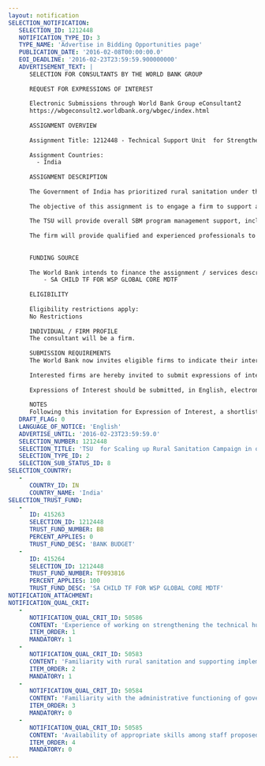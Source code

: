 ```yaml
---
layout: notification
SELECTION_NOTIFICATION: 
   SELECTION_ID: 1212448
   NOTIFICATION_TYPE_ID: 3
   TYPE_NAME: 'Advertise in Bidding Opportunities page'
   PUBLICATION_DATE: '2016-02-08T00:00:00.0'
   EOI_DEADLINE: '2016-02-23T23:59:59.900000000'
   ADVERTISEMENT_TEXT: |
      SELECTION FOR CONSULTANTS BY THE WORLD BANK GROUP
      
      REQUEST FOR EXPRESSIONS OF INTEREST
      
      Electronic Submissions through World Bank Group eConsultant2
      https://wbgeconsult2.worldbank.org/wbgec/index.html
      
      ASSIGNMENT OVERVIEW
      
      Assignment Title: 1212448 - Technical Support Unit  for Strengthening Institutional Capacity for Scaling up Rural Sanitation Campaign in one Indian State
      
      Assignment Countries:
        - India
      
      ASSIGNMENT DESCRIPTION
      
      The Government of India has prioritized rural sanitation under the recently launched Swachh Bharat Abhiyan (SBM) Clean India Campaign with a prime objective of making India Open Defecation Free (ODF) by 2019. To support achievement of SBM (rural) targets, the World Bank will provide a USD 1.5 billion loan to the Government of India. In addition, a programmatic Technical Assistance (TA) has been initiated, to strengthen SBM-G program delivery institutions at the national level, and in select states in planning, implementing and monitoring of the program for achieving reduction of open defecation, sustaining open defecation free -status of villages and increasing villages with solid and liquid management. 
      
      The objective of this assignment is to engage a firm to support a specific State Government establish Technical Support Units (TSU) at the state level for a period of 2 years, with a provision to extend services for one more year. The firm will provide services in one of the select state for TA. 
      
      The TSU will provide overall SBM program management support, including strengthening institutional capacity in areas like knowledge management, planning, arrangements for financial flows, behavioral change communication , delivery and institutional incentives, solid and liquid waste management options, program delivery, monitoring and verification systems and any other areas of demand as expressed by the state. It will work directly with the nodal department of SBM in the state, coordinate with district level functionaries and other stakeholders in the State and build and maintain strong partnerships with existing World Bank projects and other development partners that work at scale. 
      
      The firm will provide qualified and experienced professionals to be part of the TSU. It is estimated that a minimum of six state level consultants be engaged in the TSU. The consultants hired for the TSU will report directly to the World Bank .
      
      
      FUNDING SOURCE
      
      The World Bank intends to finance the assignment / services described below under the following trust fund(s):
          - SA CHILD TF FOR WSP GLOBAL CORE MDTF
      
      ELIGIBILITY
      
      Eligibility restrictions apply:
      No Restrictions
      
      INDIVIDUAL / FIRM PROFILE
      The consultant will be a firm. 
      
      SUBMISSION REQUIREMENTS
      The World Bank now invites eligible firms to indicate their interest in providing the services.  Interested firms must provide information indicating that they are qualified to perform the services (brochures, description of similar assignments, experience in similar conditions, availability of appropriate skills among staff, etc.).  Please note that the total size of all attachments should be less than 5MB.  Consultants may associate to enhance their qualifications.
      
      Interested firms are hereby invited to submit expressions of interest.
      
      Expressions of Interest should be submitted, in English, electronically through World Bank Group eTendering (https://wbgeconsult2.worldbank.org/wbgec/index.html)
      
      NOTES
      Following this invitation for Expression of Interest, a shortlist of qualified firms will be formally invited to submit proposals.  Shortlisting and selection will be subject to the availability of funding.
   DRAFT_FLAG: 0
   LANGUAGE_OF_NOTICE: 'English'
   ADVERTISE_UNTIL: '2016-02-23T23:59:59.0'
   SELECTION_NUMBER: 1212448
   SELECTION_TITLE: 'TSU  for Scaling up Rural Sanitation Campaign in one Indian State'
   SELECTION_TYPE_ID: 2
   SELECTION_SUB_STATUS_ID: 8
SELECTION_COUNTRY: 
   - 
      COUNTRY_ID: IN
      COUNTRY_NAME: 'India'
SELECTION_TRUST_FUND: 
   - 
      ID: 415263
      SELECTION_ID: 1212448
      TRUST_FUND_NUMBER: BB
      PERCENT_APPLIES: 0
      TRUST_FUND_DESC: 'BANK BUDGET'
   - 
      ID: 415264
      SELECTION_ID: 1212448
      TRUST_FUND_NUMBER: TF093816
      PERCENT_APPLIES: 100
      TRUST_FUND_DESC: 'SA CHILD TF FOR WSP GLOBAL CORE MDTF'
NOTIFICATION_ATTACHMENT: 
NOTIFICATION_QUAL_CRIT: 
   - 
      NOTIFICATION_QUAL_CRIT_ID: 50586
      CONTENT: 'Experience of working on strengthening the technical human resource capacity for rural development programs.'
      ITEM_ORDER: 1
      MANDATORY: 1
   - 
      NOTIFICATION_QUAL_CRIT_ID: 50583
      CONTENT: 'Familiarity with rural sanitation and supporting implementation and monitoring of government programs.'
      ITEM_ORDER: 2
      MANDATORY: 1
   - 
      NOTIFICATION_QUAL_CRIT_ID: 50584
      CONTENT: 'Familiarity with the administrative functioning of government. Familiarity with SBM is a distinct advantage.'
      ITEM_ORDER: 3
      MANDATORY: 0
   - 
      NOTIFICATION_QUAL_CRIT_ID: 50585
      CONTENT: 'Availability of appropriate skills among staff proposed for the assignment or ability to mobilise human resource'
      ITEM_ORDER: 4
      MANDATORY: 0
---
```

